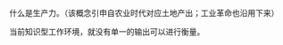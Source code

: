 
什么是生产力。（该概念引申自农业时代对应土地产出；工业革命也沿用下来）

当前知识型工作环境，就没有单一的输出可以进行衡量。





































